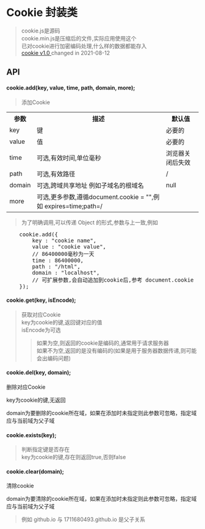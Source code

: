 # Cookie 封装类
>cookie.js是源码<br>
>cookie.min.js是压缩后的文件,实际应用使用这个<br>
>已对cookie进行加密编码处理,什么样的数据都能存入<br>
>[cookie v1.0 ](https://1711680493.github.io) changed in 2021-08-12

## API
#### cookie.add(key, value, time, path, domain, more);
>添加Cookie

<table>
	<tr>
		<th>参数</th>
		<th>描述</th>
		<th>默认值</th>
	</tr>
	<tr>
		<td>key</td>
		<td>键</td>
		<td>必要的</td>
	</tr>
	<tr>
		<td>value</td>
		<td>值</td>
		<td>必要的</td>
	</tr>
	<tr>
		<td>time</td>
		<td>可选,有效时间,单位毫秒</td>
		<td>浏览器关闭后失效</td>
	</tr>
	<tr>
		<td>path</td>
		<td>可选,有效路径</td>
		<td>/</td>
	</tr>
	<tr>
		<td>domain</td>
		<td>可选,跨域共享地址 例如子域名的根域名</td>
		<td>null</td>
	</tr>
	<tr>
		<td>more</td>
		<td>可选,更多参数,遵循document.cookie = "",例如 expires=time;path=/</td>
	</tr>
</table>

>为了明确调用,可以传递 Object 的形式,参数与上一致,例如

<pre>
	cookie.add({
		key : "cookie name",
		value : "cookie value",
		// 86400000毫秒为一天
		time : 86400000,
		path : "/html",
		domain : "localhost",
		// 可扩展参数,会自动追加到cookie后,参考 document.cookie
	});
</pre>

#### cookie.get(key, isEncode);
>获取对应Cookie<br>
>key为cookie的键,返回键对应的值<br>
>isEncode为可选<br>
>>如果为空,则返回的cookie是编码的,通常用于请求服务器<br>
>>如果不为空,返回的是没有编码的(如果是用于服务器数据传递,则可能会出编码问题)<br>
#### cookie.del(key, domain);
删除对应Cookie

key为cookie的键,无返回

domain为要删除的cookie所在域，如果在添加时未指定则此参数可忽略，指定域应与当前域为父子域

#### cookie.exists(key);
>判断指定键是否存在<br>
>key为cookie的键,存在则返回true,否则false
#### cookie.clear(domain);
清除cookie

domain为要清除的cookie所在域，如果在添加时未指定则此参数可忽略，指定域应与当前域为父子域

> 例如 github.io 与 1711680493.github.io 是父子关系

